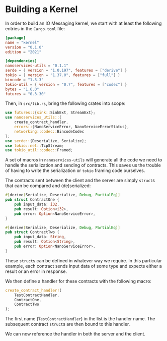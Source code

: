 # Building a Kernel

In order to build an IO Messaging kernel, we start with at least the following entries in the `Cargo.toml` file:

```toml
[package]
name = "kernel"
version = "0.1.0"
edition = "2021"

[dependencies]
nanoservices-utils = "0.1.1"
serde = { version = "1.0.197", features = ["derive"] }
tokio = { version = "1.37.0", features = ["full"] }
bincode = "1.3.3"
tokio-util = { version = "0.7", features = ["codec"] }
bytes = "1.6.0"
futures = "0.3.30"
```

Then, in `src/lib.rs`, bring the following crates into scope:

```rust
use futures::{sink::SinkExt, StreamExt};
use nanoservices_utils::{
    create_contract_handler,
    errors::{NanoServiceError, NanoServiceErrorStatus},
    networking::codec::BincodeCodec
};
use serde::{Deserialize, Serialize};
use tokio::net::TcpStream;
use tokio_util::codec::Framed;
```

A set of macros in `nanoservices-utils` will generate all the code we need to handle the serialization and sending of contracts.
This saves us the trouble of having to write the serialization or `tokio` framing code ourselves.

The contracts sent between the client and the server are simply `struct`s that can be compared and (de)serialized:

```rust
#[derive(Serialize, Deserialize, Debug, PartialEq)]
pub struct ContractOne {
    pub input_data: i32,
    pub result: Option<i32>,
    pub error: Option<NanoServiceError>,
}

#[derive(Serialize, Deserialize, Debug, PartialEq)]
pub struct ContractTwo {
    pub input_data: String,
    pub result: Option<String>,
    pub error: Option<NanoServiceError>,
}
```

These `struct`s can be defined in whatever way we require.
In this particular example, each contract sends input data of some type and expects either a result or an error in response.

We then define a handler for these contracts with the following macro:

```rust
create_contract_handler!(
    TestContractHandler,
    ContractOne,
    ContractTwo
);
```

The first name (`TestContractHandler`) in the list is the handler name.
The subsequent contract `struct`s are then bound to this handler.

We can now reference the handler in both the server and the client.
